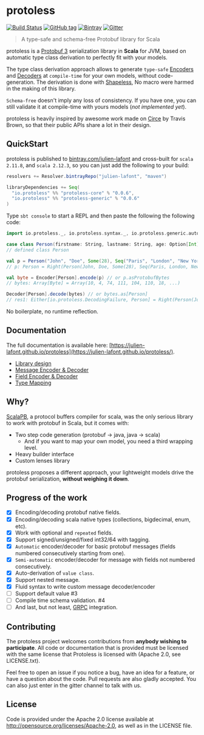 # protoless

[![Build Status](https://travis-ci.org/julien-lafont/protoless.svg)](https://travis-ci.org/julien-lafont/protoless)
[![GitHub tag](https://img.shields.io/github/tag/julien-lafont/protoless.svg)]()
[![Bintray](https://img.shields.io/bintray/v/julien-lafont/maven/protoless-core.svg)]()
[![Gitter](https://img.shields.io/gitter/room/julien-lafont/protoless.js.svg)](https://gitter.im/protoless/Lobby)

> A type-safe and schema-free Protobuf library for Scala

protoless is a [Protobuf 3](https://developers.google.com/protocol-buffers/docs/proto3) serialization
library in **Scala** for JVM, based on automatic type class derivation to perfectly fit with your models.

The type class derivation approach allows to generate `type-safe` [Encoders](https://julien-lafont.github.io/protoless/api/io/protoless/Decoder.html)
and [Decoders](https://julien-lafont.github.io/protoless/api/io/protoless/Encoder.html) at `compile-time` for your own models,
without code-generation. The derivation is done with [Shapeless](https://github.com/milessabin/shapeless),
No macro were harmed in the making of this library.

`Schema-free` doesn't imply any loss of consistency. If you have one, you can still validate it at compile-time with yours models (*not implemented yet*).

protoless is heavily inspired by awesome work made on [Circe](http://circe.io) by Travis Brown, so that their public APIs share a lot in their design.

## QuickStart

protoless is published to [bintray.com/julien-lafont](https://bintray.com/julien-lafont/maven) and cross-built for `scala 2.11.8`, and `scala 2.12.3`, so you can just add the following to your build:

```scala
resolvers += Resolver.bintrayRepo("julien-lafont", "maven")

libraryDependencies += Seq(
  "io.protoless" %% "protoless-core" % "0.0.6",
  "io.protoless" %% "protoless-generic" % "0.0.6"
)
```

Type `sbt console` to start a REPL and then paste the following the following code:

```scala
import io.protoless._, io.protoless.syntax._, io.protoless.generic.auto._

case class Person(firstname: String, lastname: String, age: Option[Int], locations: Seq[String])
// defined class Person

val p = Person("John", "Doe", Some(28), Seq("Paris", "London", "New York"))
// p: Person = Right(Person(John, Doe, Some(28), Seq(Paris, London, New York)

val byte = Encoder[Person].encode(p) // or p.asProtobufBytes
// bytes: Array[Byte] = Array(10, 4, 74, 111, 104, 110, 18, ...)

Decoder[Person].decode(bytes) // or bytes.as[Person]
// res1: Either[io.protoless.DecodingFailure, Person] = Right(Person(John, Doe, Some(28), Seq(Paris, London, New York)))
```

No boilerplate, no runtime reflection.

## Documentation

The full documentation is available here: [https://julien-lafont.github.io/protoless](https://julien-lafont.github.io/protoless/).
 - [Library design](https://julien-lafont.github.io/protoless/design.html)
 - [Message Encoder & Decoder](https://julien-lafont.github.io/protoless/message.html)
 - [Field Encoder & Decoder](https://julien-lafont.github.io/protoless/field.html)
 - [Type Mapping](https://julien-lafont.github.io/protoless/mapping.html)

## Why?

[ScalaPB](https://github.com/scalapb/ScalaPB), a protocol buffers compiler for scala, was the only serious library to work with protobuf in Scala, but it comes with:
 * Two step code generation (protobuf -> java, java -> scala)
   * And if you want to map your own model, you need a third wrapping level.
 * Heavy builder interface
 * Custom lenses library

protoless proposes a different approach, your lightweight models drive the protobuf serialization, **without weighing it down**.

##  Progress of the work

- [x] Encoding/decoding protobuf native fields.
- [x] Encoding/decoding scala native types (collections, bigdecimal, enum, etc).
- [x] Work with optional and `repeated` fields.
- [x] Support signed/unsigned/fixed int32/64 with tagging.
- [x] `Automatic` encoder/decoder for basic protobuf messages (fields numbered consecutively starting from one).
- [x] `Semi-automatic` encoder/decoder for message with fields not numbered consecutively.
- [x] Auto-derivation of `value class`.
- [x] Support nested message.
- [x] Fluid syntax to write custom message decoder/encoder
- [ ] Support default value #3
- [ ] Compile time schema validation. #4
- [ ] And last, but not least, [GRPC](https://grpc.io/) integration.

## Contributing

The protoless project welcomes contributions from **anybody wishing to participate**. All code or documentation that is provided must be licensed with the same license that Protoless is licensed with (Apache 2.0, see LICENSE.txt).

Feel free to open an issue if you notice a bug, have an idea for a feature, or have a question about the code. Pull requests are also gladly accepted. You can also just enter in the gitter channel to talk with us.

## License

Code is provided under the Apache 2.0 license available at http://opensource.org/licenses/Apache-2.0, as well as in the LICENSE file.
